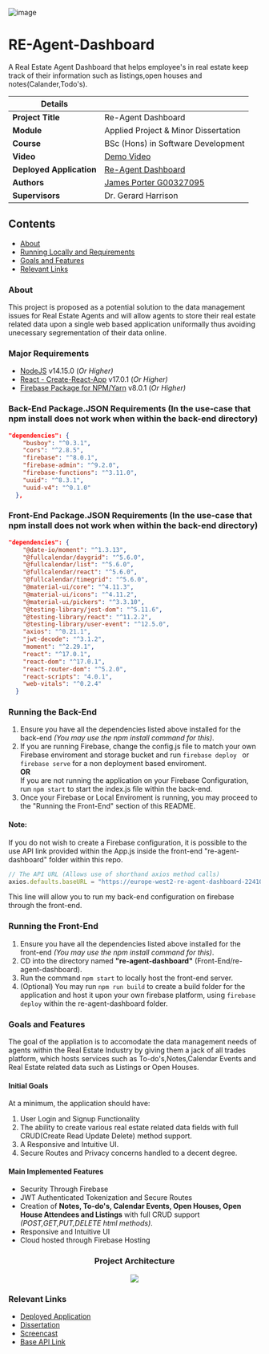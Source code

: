 
![image](https://user-images.githubusercontent.com/43405677/117660805-86846880-b195-11eb-970b-6c48a00949e4.png)

# RE-Agent-Dashboard
A Real Estate Agent Dashboard that helps employee's in real estate keep track of their information such as listings,open houses and notes(Calander,Todo's).

| Details  |   |
| --- | --- |
| **Project Title** | Re-Agent Dashboard
| **Module**  | Applied Project & Minor Dissertation
| **Course** | BSc (Hons) in Software Development
| **Video** | [Demo Video](https://youtu.be/OyztJUNIovU)
| **Deployed Application** | [Re-Agent Dashboard](https://re-agent-dashboard-22410.web.app/)
| **Authors** | [James Porter G00327095](https://github.com/JamesP1996)|
| **Supervisors** | Dr. Gerard Harrison |

## Contents
* [About](#about)
* [Running Locally and Requirements](#running-locally-and-requirements)
* [Goals and Features](#goals-and-features)
* [Relevant Links](#relevant-links)

### About	
This project is proposed as a potential solution to the data management issues for Real Estate Agents
and will allow agents to store their real estate related data upon a single web based application uniformally thus avoiding
unecessary segrementation of their data online.


### Major Requirements
* [NodeJS](https://nodejs.org/en/) v14.15.0 (<i>Or Higher)</i>
* [React - Create-React-App](https://reactjs.org/docs/create-a-new-react-app.html) v17.0.1 (<i>Or Higher)</i>
* [Firebase Package for NPM/Yarn](https://www.npmjs.com/package/firebase) v8.0.1 (<i>Or Higher)</i>

### Back-End Package.JSON Requirements (In the use-case that npm install does not work when within the back-end directory)
```json
"dependencies": {
    "busboy": "^0.3.1",
    "cors": "^2.8.5",
    "firebase": "^8.0.1",
    "firebase-admin": "^9.2.0",
    "firebase-functions": "^3.11.0",
    "uuid": "^8.3.1",
    "uuid-v4": "^0.1.0"
  },
```
### Front-End Package.JSON Requirements (In the use-case that npm install does not work when within the back-end directory)
```json
"dependencies": {
    "@date-io/moment": "^1.3.13",
    "@fullcalendar/daygrid": "^5.6.0",
    "@fullcalendar/list": "^5.6.0",
    "@fullcalendar/react": "^5.6.0",
    "@fullcalendar/timegrid": "^5.6.0",
    "@material-ui/core": "^4.11.3",
    "@material-ui/icons": "^4.11.2",
    "@material-ui/pickers": "^3.3.10",
    "@testing-library/jest-dom": "^5.11.6",
    "@testing-library/react": "^11.2.2",
    "@testing-library/user-event": "^12.5.0",
    "axios": "^0.21.1",
    "jwt-decode": "^3.1.2",
    "moment": "^2.29.1",
    "react": "^17.0.1",
    "react-dom": "^17.0.1",
    "react-router-dom": "^5.2.0",
    "react-scripts": "4.0.1",
    "web-vitals": "^0.2.4"
  }
```

### Running the Back-End
1. Ensure you have all the dependencies listed above installed for the back-end <i>(You may use the npm install command for this)</i>.
2. If you are running Firebase, change the config.js file to match your own Firebase enviroment and storage bucket and run ```firebase deploy ``` or ```firebase serve``` for a non deployment based enviroment.
   <br/> <b>OR</b> <br/> If you are not running the application on your Firebase Configuration, run ```npm start``` to start the index.js file within the back-end.
3. Once your Firebase or Local Enviroment is running, you may proceed to the "Running the Front-End" section of this README.

#### Note: 
If you do not wish to create a Firebase configuration, it is possible to the use API link provided within the App.js inside the front-end "re-agent-dashboard" folder within this repo.
```js
// The API URL (Allows use of shorthand axios method calls)
axios.defaults.baseURL = "https://europe-west2-re-agent-dashboard-22410.cloudfunctions.net/api"
``` 
This line will allow you to run my back-end configuration on firebase through the front-end.

### Running the Front-End
1. Ensure you have all the dependencies listed above installed for the front-end <i>(You may use the npm install command for this)</i>.
2. CD into the directory named <b>"re-agent-dashboard"</b> (Front-End/re-agent-dashboard).
3. Run the command ```npm start``` to locally host the front-end server.
4. (Optional) You may run ```npm run build``` to create a build folder for the application and host it upon your own firebase platform,
using ```firebase deploy``` within the re-agent-dashboard folder.


### Goals and Features
The goal of the appliation is to accomodate the data management needs of agents within the Real Estate Industry by giving them a jack of all trades platform,
which hosts services such as To-do's,Notes,Calendar Events and Real Estate related data such as Listings or Open Houses.

#### Initial Goals 
At a minimum, the application should have:

1. User Login and Signup Functionality
2. The ability to create various real estate related data fields with full CRUD(Create Read Update Delete) method support.
3. A Responsive and Intuitive UI.
4. Secure Routes and Privacy concerns handled to a decent degree.

#### Main Implemented Features
* Security Through Firebase
* JWT Authenticated Tokenization and Secure Routes
* Creation of <b>Notes, To-do's, Calendar Events, Open Houses, Open House Attendees and Listings</b> with full CRUD support <i>(POST,GET,PUT,DELETE html methods)</i>.
* Responsive and Intuitive UI
* Cloud hosted through Firebase Hosting

<h3 align="center">Project Architecture</h3>
<p align="center">
    <img src = "https://i.imgur.com/r2PMH4l.png">
</p>

### Relevant Links
* [Deployed Application](https://re-agent-dashboard-22410.web.app/)
* [Dissertation]()
* [Screencast](https://youtu.be/OyztJUNIovU)
* [Base API Link](https://europe-west2-re-agent-dashboard-22410.cloudfunctions.net/api)

